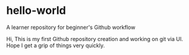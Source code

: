 # hello-world
A learner repository for beginner's Github workflow

Hi,
This is my first Github repository creation and working on git via UI. Hope I get a grip of things very quickly.
